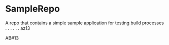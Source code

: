 # SampleRepo
A repo that contains a simple sample application for testing build processes 
.
.
.
.
.
.
az13

AB#13
